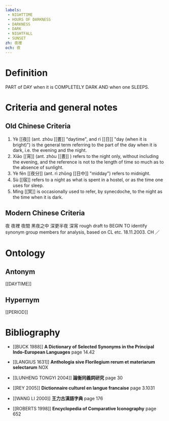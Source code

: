 ```yaml
---
labels: 
 - NIGHTTIME
 - HOURS OF DARKNESS
 - DARKNESS
 - DARK
 - NIGHTFALL
 - SUNSET
zh: 夜裡
och: 夜
---
```


# Definition
PART of DAY when it is COMPLETELY DARK AND when one SLEEPS.
# Criteria and general notes
## Old Chinese Criteria
1. Yè [[夜]] (ant. zhòu [[晝]] "daytime", and rì [[日]] "day (when it is bright)") is the general term referring to the part of the day when it is dark, i.e. the evening and the night.
2. Xiāo [[宵]] (ant. zhòu [[晝]] ) refers to the night only, without including the evening, and the reference is not to the length of time so much as to the absence of sunlight.
3. Yè fēn [[夜分]] (ant. rì zhōng [[日中]] "midday") refers to midnight.
4. Sù [[宿]] refers to a night as what is spent in a hostel, or as the time one uses for sleep.
5. Míng [[冥]] is occasionally used to refer, by synecdoche, to the night as the time when it is dark.
## Modern Chinese Criteria
夜
夜裡
夜間
黑夜之中
深更半夜
深宵
rough draft to BEGIN TO identify synonym group members for analysis, based on CL etc. 18.11.2003. CH ／
# Ontology

## Antonym
[[DAYTIME]]
## Hypernym
[[PERIOD]]
# Bibliography
- [[BUCK 1988]]
**A Dictionary of Selected Synonyms in the Principal Indo-European Languages** page 14.42

- [[LANGIUS 1631]]
**Anthologia sive Florilegium rerum et materiarum selectarum** 
NOX
- [[LUNHENG TONGYI 2004]]
**論衡同義詞研究** page 30

- [[REY 2005]]
**Dictionnaire culturel en langue francaise** page 3.1031

- [[WANG LI 2000]]
**王力古漢語字典** page 176

- [[ROBERTS 1998]]
**Encyclopedia of Comparative Iconography** page 652
